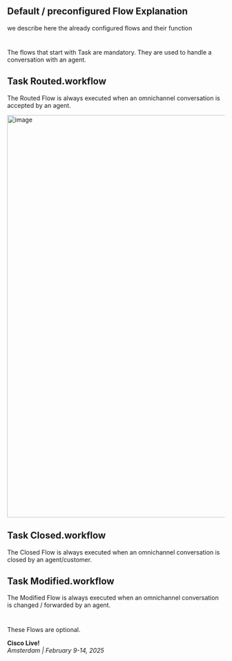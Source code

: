 ## Default / preconfigured Flow Explanation

we describe here the already configured flows and their function

#
The flows that start with Task are mandatory. They are used to handle a conversation with an agent.

## Task Routed.workflow

The Routed Flow is always executed when an omnichannel conversation is accepted by an agent.

<img width="931" alt="image" src="https://github.com/user-attachments/assets/1ad98216-9668-4327-91c0-f1d18271df34" />

  
## Task Closed.workflow

The Closed Flow is always executed when an omnichannel conversation is closed by an agent/customer.
  
## Task Modified.workflow

  The Modified Flow is always executed when an omnichannel conversation is changed / forwarded by an agent.
#
These Flows are optional.




**Cisco Live!**\
_Amsterdam | February 9-14, 2025_

